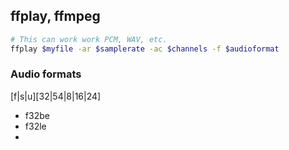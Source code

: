 ## ffplay, ffmpeg

```bash
# This can work work PCM, WAV, etc.
ffplay $myfile -ar $samplerate -ac $channels -f $audioformat
```

### Audio formats

[f|s|u][32|54|8|16|24]

- f32be
- f32le
- 
<!--stackedit_data:
eyJoaXN0b3J5IjpbMjAxMzUwMjQ4NiwxNDIxMDIwMDcyXX0=
-->